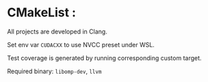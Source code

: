 # CMakeList :

All projects are developed in Clang.

Set env var `CUDACXX` to use NVCC preset under WSL.

Test coverage is generated by running corresponding custom target.

Required binary: `libomp-dev`, `llvm`